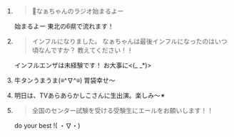 1. > 📢なぁちゃんのラジオ始まるよー

   始まるよー 東北の6県で流れます！

2. > インフルになりました。 なぁちゃんは最後インフルになったのはいつ頃なんですか？ 教えてください！！

   インフルエンザは未経験です！ お大事に<(_ _*)>

3. 牛タンうまうま(≡^∇^≡) 胃袋幸せ～

4.  明日は、TVあらあらかしこさんに生出演。楽しみ～✴

5. > 全国のセンター試験を受ける受験生にエールをお願いします！！

   do your best !( ・∇・)